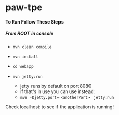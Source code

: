 # paw-tpe

#### To Run Follow These Steps

##### From ROOT in console
- `mvn clean compile`
- `mvn install`

- `cd webapp`
- `mvn jetty:run`
  - jetty runs by default on port 8080
  - if that's in use you can use instead:
  - `mvn -Djetty.port=` `<anotherPort>` ` jetty:run`

Check localhost:<portUsed> to see if the application is running!
